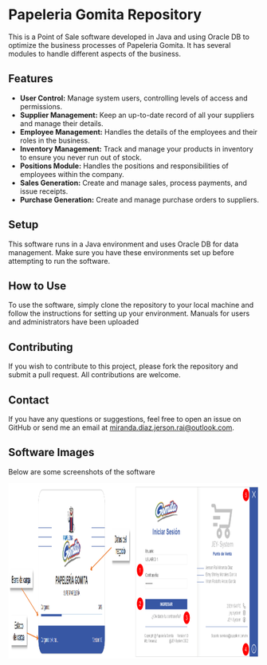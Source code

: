 # Papeleria Gomita Repository

This is a Point of Sale software developed in Java and using Oracle DB to optimize the business processes of Papeleria Gomita. It has several modules to handle different aspects of the business.

## Features

- **User Control:** Manage system users, controlling levels of access and permissions.
- **Supplier Management:** Keep an up-to-date record of all your suppliers and manage their details.
- **Employee Management:** Handles the details of the employees and their roles in the business.
- **Inventory Management:** Track and manage your products in inventory to ensure you never run out of stock.
- **Positions Module:** Handles the positions and responsibilities of employees within the company.
- **Sales Generation:** Create and manage sales, process payments, and issue receipts.
- **Purchase Generation:** Create and manage purchase orders to suppliers.

## Setup

This software runs in a Java environment and uses Oracle DB for data management. Make sure you have these environments set up before attempting to run the software.

## How to Use

To use the software, simply clone the repository to your local machine and follow the instructions for setting up your environment. Manuals for users and administrators have been uploaded

## Contributing

If you wish to contribute to this project, please fork the repository and submit a pull request. All contributions are welcome.

## Contact

If you have any questions or suggestions, feel free to open an issue on GitHub or send me an email at miranda.diaz.jerson.rai@outlook.com.

<h2>Software Images</h2>
<p>Below are some screenshots of the software</p>

<div style="display: flex; overflow-x: scroll;">
  <img src="https://github.com/Jerson-Miranda/PapeleriaGomita/blob/master/Designs/views/I%20(1).png" alt="I1" style="width: 50%;">
  <img src="https://github.com/Jerson-Miranda/PapeleriaGomita/blob/master/Designs/views/I%20(2).png" alt="I2" style="width: 50%;">
  <img src="https://github.com/Jerson-Miranda/PapeleriaGomita/blob/master/Designs/views/I%20(3).png" alt="I3" style="width: 50%;">
  <img src="https://github.com/Jerson-Miranda/PapeleriaGomita/blob/master/Designs/views/I%20(4).png" alt="I4" style="width: 50%;">
  <img src="https://github.com/Jerson-Miranda/PapeleriaGomita/blob/master/Designs/views/I%20(5).png" alt="I5" style="width: 50%;">
  <img src="https://github.com/Jerson-Miranda/PapeleriaGomita/blob/master/Designs/views/I%20(6).png" alt="I6" style="width: 50%;">
  <img src="https://github.com/Jerson-Miranda/PapeleriaGomita/blob/master/Designs/views/I%20(7).png" alt="I7" style="width: 50%;">
  <img src="https://github.com/Jerson-Miranda/PapeleriaGomita/blob/master/Designs/views/I%20(8).png" alt="I8" style="width: 50%;">
  <img src="https://github.com/Jerson-Miranda/PapeleriaGomita/blob/master/Designs/views/I%20(9).png" alt="I9" style="width: 50%;">
  <img src="https://github.com/Jerson-Miranda/PapeleriaGomita/blob/master/Designs/views/I%20(10).png" alt="I10" style="width: 50%;">
  <img src="https://github.com/Jerson-Miranda/PapeleriaGomita/blob/master/Designs/views/I%20(11).png" alt="I11" style="width: 50%;">
  <img src="https://github.com/Jerson-Miranda/PapeleriaGomita/blob/master/Designs/views/I%20(12).png" alt="I12" style="width: 50%;">
</div> 
